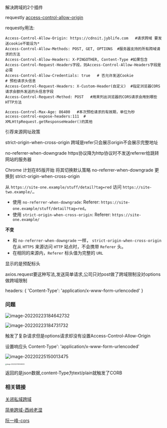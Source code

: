 解决跨域的2个插件

requestly    [access-control-allow-origin](https://chrome.google.com/webstore/detail/allow-cors-access-control/lhobafahddgcelffkeicbaginigeejlf/related?hl=en-US)

requestly用法:

```shell
Access-Control-Allow-Origin: https://cdnsit.jyblife.com   #请求跨域 要发送cookie不能设为*
Access-Control-Allow-Methods: POST, GET, OPTIONS  #服务器支持的所有跨域请求的方法
Access-Control-Allow-Headers: X-PINGOTHER, Content-Type #如果包含Access-Control-Request-Headers字段，则Access-Control-Allow-Headers字段是必需
Access-Control-Allow-Credentials: true   # 否允许发送Cookie
# 预检请求头信息
Access-Control-Request-Headers: X-Custom-Header(自定义)  #指定浏览器CORS请求会额外发送的头信息字段
Access-Control-Request-Method: POST   #用来列出浏览器的CORS请求会用到哪些HTTP方法

Access-Control-Max-Age: 86400   #本次预检请求的有效期，单位为秒
access-control-expose-headers:111  # XMLHttpRequest.getResponseHeader()的其他
```

引荐来源网址政策

strict-origin-when-cross-origin 跨域是refer只会展示origin不会展示完整地址

no-referrer-when-downgrade    https协议降为http协议时不发送referrer给跳转网站的服务器



Chrome 计划在85版开始 将其切换默认策略 no-referrer-when-downgrade 更换到 strict-origin-when-cross-origin



从 `https://site-one.example/stuff/detail?tag=red` 访问 `https://site-two.example/…`

- 使用 `no-referrer-when-downgrade`: Referer: `https://site-one.example/stuff/detail?tag=red`。
- 使用 `strict-origin-when-cross-origin`: Referer: `https://site-one.example/`

**不变**

- 和 `no-referrer-when-downgrade` 一样， `strict-origin-when-cross-origin` 在从 `HTTPS` 来源访问 `HTTP` 站点时，不会携带 `Referer` 头。
- 在相同的来源内，`Referer` 标头值为完整的 `URL`



显示的是预配标头





axios.request要这种写法,发送简单请求,公司只对post做了跨域限制没对options做跨域限制

headers: {
          'Content-Type': 'application/x-www-form-urlencoded'
        }



### 问题

![image-20220223184642732](http://image.zhuyuanzheng1.top/image-20220223184642732.png)

![image-20220223184731732](http://image.zhuyuanzheng1.top/image-20220223184731732.png)

触发了复杂请求但是options请求却没有设置Access-Control-Allow-Origin

设置响应头 Content-Type': 'application/x-www-form-urlencoded'





![image-20220225150013475](http://image.zhuyuanzheng1.top/image-20220225150013475.png)

<img src="http://image.zhuyuanzheng1.top/image-20220225150046003.png" alt="image-20220225150046003" style="zoom:30%;" />

返回的是json数据,content-Type为text/plain就触发了CORB




### 相关链接

[关闭私域跨域](https://zhuanlan.zhihu.com/p/414533145)

[简单跨域-西岭老湿](https://zhuanlan.zhihu.com/p/53996160)

[阮一峰-cors](https://www.ruanyifeng.com/blog/2016/04/cors.html)

